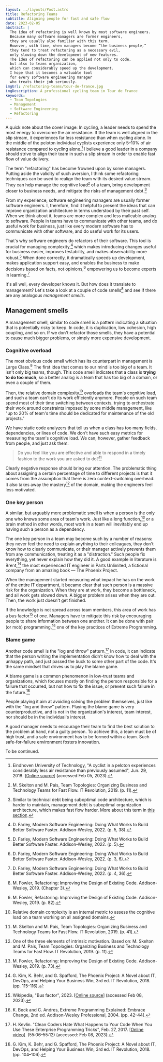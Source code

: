 ```yaml
---
layout: ../layouts/Post.astro
title: Refactoring Teams
subtitle: Aligning people for fast and safe flow
date: 2023-02-05
abstract: |
  The idea of refactoring is well known by most software engineers.
  Because many software managers are former engineers,
  they are usually also familiar with this term.
  However, with time, when managers become “the business people,”
  they tend to treat refactoring as a necessary evil,
  only slowing down the development of new features.
  The idea of refactoring can be applied not only to code,
  but also to teams organization,
  which can considerably speed up the development.
  I hope that it becomes a valuable tool
  for every software engineering manager
  who treats their job seriously.
imgUrl: /refactoring-teams/tour-de-france.jpg
imgDescription: A professional cycling team in Tour de France
keywords:
  - Team Topologies
  - Management
  - Software Engineering
  - Refactoring
---
```


A quick note about the cover image:
In cycling, a leader needs to spend the most energy
to overcome the air resistance.
If the team is well aligned in the slip stream,
it experiences far less resistance than when cycling alone.
In the middle of the peloton individual cyclists
experience only 5–10% of air resistance
compared to cycling alone.[^peloton-and-air-resistance]
I believe a good leader in a company should strive
to align their team in such a slip stream
in order to enable fast flow of value delivery.

[^peloton-and-air-resistance]: Eindhoven University of Technology, "A cyclist in a peloton experiences considerably less air resistance than previously assumed", Jun. 29, 2018. [[Online source](https://www.tue.nl/en/news-and-events/news-overview/a-cyclist-in-a-peloton-experiences-considerably-less-air-resistance-than-previously-assumed/)] (accessed Feb 05, 2023).

The term "refactoring" has become frowned upon by some managers.
Putting aside the validity of such aversion,
I think some refactoring techniques can be used
to realign the team with its desired value stream.
They can help manage the cognitive load[^team-cognitive-load] of a team,
bring development closer to business needs,
and mitigate the risks of management debt.[^management-debt]

[^team-cognitive-load]: M. Skelton and M. Pais, Team Topologies: Organizing Business and Technology Teams for Fast Flow. IT Revolution, 2019. (p. 11).
[^management-debt]: Similar to technical debt being suboptimal code architecture, which is harder to maintain, management debt is suboptimal organization architecture, which makes fast flow harder. More about this term in [this section](#management-smells).

From my experience, software engineering managers
are usually former software engineers.
I, therefore, find it helpful to present
the ideas that can improve organization architecture
in terms understood by their past self.
When we think about it,
teams are more complex and less malleable analog to software.
People in teams have to communicate with other teams,
and do useful work for business,
just like every modern software has to communicate with other software,
and do useful work for its users.

That's why software engineers do refactors of their software.
This tool is crucial for managing complexity,[^experts-in-managing-complexity]
which makes introducing changes useful for business easier,
improves testability,
and makes observability more robust.[^effective-software-development]
When done correctly, it dramatically speeds up development,
makes application support easy,
and enables the business to make decisions based on facts,
not opinions,[^decisions-based-on-facts]
empowering us to become experts in learning.[^experts-in-learning]

[^decisions-based-on-facts]: D. Farley, Modern Software Engineering: Doing What Works to Build Better Software Faster. Addison-Wesley, 2022. (p. 3, 6).
[^effective-software-development]: D. Farley, Modern Software Engineering: Doing What Works to Build Better Software Faster. Addison-Wesley, 2022. (p. 5).
[^experts-in-managing-complexity]: D. Farley, Modern Software Engineering: Doing What Works to Build Better Software Faster. Addison-Wesley, 2022. (p. 5, 38).
[^experts-in-learning]: D. Farley, Modern Software Engineering: Doing What Works to Build Better Software Faster. Addison-Wesley, 2022. (p. 4, 36).

It's all well, every developer knows it.
But how does it translate to management?
Let's take a look at a couple of code smells[^code-smells]
and see if there are any analogous _management smells_.

[^code-smells]: M. Fowler, Refactoring: Improving the Design of Existing Code. Addison-Wesley, 2019. (Chapter 3).

## Management smells

A management smell, similar to code smell is a pattern indicating
a situation that is potentially risky to keep.
In code, it is duplication, low cohesion, high coupling, and so on.
If we don't refactor those smells,
they have a potential to cause much bigger problems,
or simply more expensive development.

### Cognitive overload

The most obvious code smell which has its counterpart in management
is Large Class.[^large-class]
The first idea that comes to our mind
is too big of a team.
It isn't only big teams, though.
This code smell indicates that a class is **trying to do too much**,
so a better analog is a team that has too big of a domain,
or even a couple of them.

Then, the relative domain complexity[^relative-domain-complexity]
overloads the team's cognitive load,
and such a team can't do its work efficiently anymore.
People on such team spend most of their time
switching between contexts,
trying to orchestrate their work around
constraints imposed by some middle management, like
"up to 20% of team's time should be
dedicated for maintenance of the old projects."

We have static code analyzers that tell us when a class
has too many fields, dependencies, or lines of code.
We don't have such easy metrics for measuring the
team's cognitive load.
We can, however, gather feedback from people,
and just ask them:

> Do you feel like you are effective
> and able to respond in a timely fashion
> to the work you are asked to do?[^cognitive-load-feedback]

Clearly negative response should bring our attention.
The problematic thing about assigning a certain percentage
of time to different projects is that it comes from the assumption
that there is zero context-switching overhead.
It also takes away the mastery[^mastery] of the domain,
making the engineers feel less motivated.

[^large-class]: M. Fowler, Refactoring: Improving the Design of Existing Code. Addison-Wesley, 2019. (p. 82).
[^relative-domain-complexity]: Relative domain complexity is an internal metric to assess the cognitive load on a team working on all assigned domains.
[^cognitive-load-feedback]: M. Skelton and M. Pais, Team Topologies: Organizing Business and Technology Teams for Fast Flow. IT Revolution, 2019. (p. 41).
[^mastery]: One of the three elements of intrinsic motivation. Based on: M. Skelton and M. Pais, Team Topologies: Organizing Business and Technology Teams for Fast Flow. IT Revolution, 2019. (p. 11).

### One key person

A similar, but arguably more problematic smell
is when a person is the only one who knows some area of team's work.
Just like a long function,[^long-function]
or a brain method in other words,
most work in a team will inevitably
end up having such a person as a dependency.

The one key person in a team may become such
by a number of reasons:
they never feel the need to explain anything to their colleagues,
they don't know how to clearly communicate, or
their manager actively prevents them from any communication,
treating it as a "distraction."
Such people fix everything,
yet never explain how they did it.
A good example in literature is Brent,[^brent]
the most experienced IT engineer in Parts Unlimited,
a fictional company from an amazing book — The Phoenix Project.

When the management started measuring what impact
he has on the work of the entire IT department,
it became clear that such person
is a massive risk for the organization.
When they are at work, they become a bottleneck,
and all work gets slowed down.
A bigger problem arises when they are out.
Then, the work just doesn't get finished.

If the knowledge is not spread across team members,
this area of work has a bus factor[^bus-factor] of one.
Managers have to mitigate this risk
by encouraging people to share information between one another.
It can be done with pair (or mob) programming,[^pair-programming]
one of the key practices of Extreme Programming.

[^brent]: G. Kim, K. Behr, and G. Spafford, The Phoenix Project: A Novel about IT, DevOps, and Helping Your Business Win, 3rd ed. IT Revolution, 2018. (pp. 115–116).
[^long-function]: M. Fowler, Refactoring: Improving the Design of Existing Code. Addison-Wesley, 2019. (p. 73).
[^bus-factor]: Wikipedia, "Bus factor", 2023. [[Online source](https://en.wikipedia.org/wiki/Bus_factor)] (accessed Feb 08, 2023).
[^pair-programming]: K. Beck and C. Andres, Extreme Programming Explained: Embrace Change, 2nd ed. Addison-Wesley Professional, 2004. (pp. 42–44).

### Blame game

Another code smell is the "log and throw" pattern.[^log-and-throw]
In code, it can indicate that the person writing the implementation
didn't know how to deal with the unhappy path,
and just passed the buck to some other part of the code.
It's the same mindset that drives us to play the blame game.

A blame game is a common phenomenon in low-trust teams
and organizations, which focuses mostly on finding
the person responsible for a failure that occurred,
but not how to fix the issue,
or prevent such failure in the future.[^blame-game]

People playing it aim at avoiding solving the problem themselves,
just like with the "log and throw" pattern.
Playing the blame game is very counterproductive,
and is not in the organization's interest, team interest,
nor should be in the individual's interest.

A good manager needs to encourage their team
to find the best solution to the problem at hand,
not a guilty person.
To achieve this, a team must be of high trust,
and a safe environment has to be formed within a team.
Such safe-for-failure environment fosters innovation.

[^log-and-throw]: H. Kevlin. "Clean Coders Hate What Happens to Your Code When You Use These Enterprise Programming Tricks", Feb. 27, 2017. [[Online video](https://youtu.be/FyCYva9DhsI?t=3306)]. (55:06–55:12) (accessed: Feb 08, 2023).
[^blame-game]: G. Kim, K. Behr, and G. Spafford, The Phoenix Project: A Novel about IT, DevOps, and Helping Your Business Win, 3rd ed. IT Revolution, 2018. (pp. 104–106).

To be continued.
